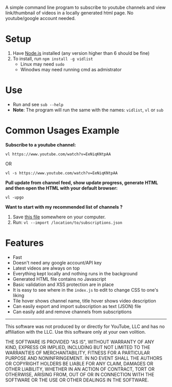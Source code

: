A simple command line program to subscribe to youtube channels and
view link/thumbnail of videos in a locally generated html page. No
youtube/google account needed.

# Setup

1. Have [Node.js](https://nodejs.org/en/) installed (any version
   higher than 6 should be fine)
2. To install, run `npm install -g vidlist`
    + Linux may need `sudo`
    + Winodws may need running cmd as admistrator

# Use

+ Run and see `sub --help`
+ **Note**: The program will run the same with the names: `vidlist`, `vl` or `sub`

# Common Usages Example

**Subscribe to a youtube channel:**

`vl https://www.youtube.com/watch?v=EeNiqKNtpAA`

OR

`vl -s https://www.youtube.com/watch?v=EeNiqKNtpAA`

**Pull update from channel feed, show update progress, generate HTML and then open the HTML with your default browser:**

`vl -upgo`

**Want to start with my recommended list of channels ?**

1. Save [this file](https://raw.githubusercontent.com/dxwc/subscribe/files/subscriptions.json) somewhere on your computer.
2. Run: `vl --import /location/to/subscriptions.json`

# Features

+ Fast
+ Doesn't need any google account/API key
+ Latest videos are always on top
+ Everything kept locally and nothing runs in the background
+ Generated HTML file contains no Javascript
+ Basic validation and XSS protection are in place
+ It is easy to see where in the `index.js` to edit to change CSS to one's liking
+ Tile hover shows channel name, title hover shows video description
+ Can easily export and import subscription as text (JSON) file
+ Can easily add and remove channels from subscriptions

----

This software was not produced by or directly for YouTube, LLC and has no
affiliation with the LLC. Use this software only at your own volition.

THE SOFTWARE IS PROVIDED "AS IS", WITHOUT WARRANTY OF ANY KIND, EXPRESS OR
IMPLIED, INCLUDING BUT NOT LIMITED TO THE WARRANTIES OF MERCHANTABILITY,
FITNESS FOR A PARTICULAR PURPOSE AND NONINFRINGEMENT. IN NO EVENT SHALL THE
AUTHORS OR COPYRIGHT HOLDERS BE LIABLE FOR ANY CLAIM, DAMAGES OR OTHER
LIABILITY, WHETHER IN AN ACTION OF CONTRACT, TORT OR OTHERWISE, ARISING FROM,
OUT OF OR IN CONNECTION WITH THE SOFTWARE OR THE USE OR OTHER DEALINGS IN THE
SOFTWARE.
